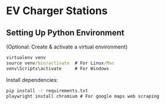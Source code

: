 # EV Charger Stations

## Setting Up Python Environment

(Optional: Create & activate a virtual environment)

```cmd
virtualenv venv
source venv/bin/activate  # For Linux/Mac
venv\Scripts\activate     # For Windows
```

Install dependencies:

```cmd
pip install -r requirements.txt
playwright install chromium # For google maps web scraping
```